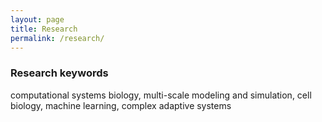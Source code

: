 ```yaml
---
layout: page
title: Research
permalink: /research/
---
```


### Research keywords
computational systems biology, 
multi-scale modeling and simulation, 
cell biology,
machine learning, 
complex adaptive systems 